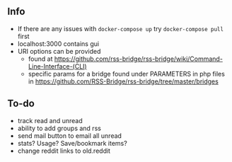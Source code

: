 ## Info
- If there are any issues with `docker-compose up` try `docker-compose pull` first
- localhost:3000 contains gui
- URI options can be provided 
    - found at https://github.com/rss-bridge/rss-bridge/wiki/Command-Line-Interface-(CLI)
    - specific params for a bridge found under PARAMETERS in php files in https://github.com/RSS-Bridge/rss-bridge/tree/master/bridges

## To-do
- track read and unread
- ability to add groups and rss
- send mail button to email all unread
- stats? Usage? Save/bookmark items?
- change reddit links to old.reddit